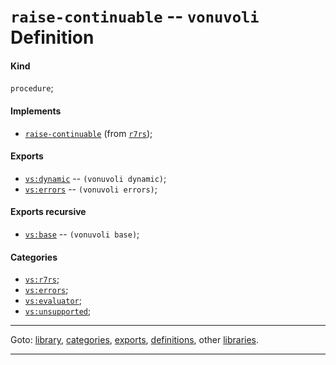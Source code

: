 

<a id='definition__vonuvoli__raise-continuable'></a>

# `raise-continuable` -- `vonuvoli` Definition


<a id='definition__vonuvoli__raise-continuable__kind'></a>

#### Kind

`procedure`;


<a id='definition__vonuvoli__raise-continuable__implements'></a>

#### Implements

 * [`raise-continuable`](../../r7rs/definitions/raise-continuable.md#definition__r7rs__raise-continuable) (from [`r7rs`](../../r7rs/_index.md#library__r7rs));


<a id='definition__vonuvoli__raise-continuable__exports'></a>

#### Exports

 * [`vs:dynamic`](../../vonuvoli/exports/vs_3a_dynamic.md#export__vonuvoli__vs_3a_dynamic) -- `(vonuvoli dynamic)`;
 * [`vs:errors`](../../vonuvoli/exports/vs_3a_errors.md#export__vonuvoli__vs_3a_errors) -- `(vonuvoli errors)`;


<a id='definition__vonuvoli__raise-continuable__exports-recursive'></a>

#### Exports recursive

 * [`vs:base`](../../vonuvoli/exports/vs_3a_base.md#export__vonuvoli__vs_3a_base) -- `(vonuvoli base)`;


<a id='definition__vonuvoli__raise-continuable__categories'></a>

#### Categories

 * [`vs:r7rs`](../../vonuvoli/categories/vs_3a_r7rs.md#category__vonuvoli__vs_3a_r7rs);
 * [`vs:errors`](../../vonuvoli/categories/vs_3a_errors.md#category__vonuvoli__vs_3a_errors);
 * [`vs:evaluator`](../../vonuvoli/categories/vs_3a_evaluator.md#category__vonuvoli__vs_3a_evaluator);
 * [`vs:unsupported`](../../vonuvoli/categories/vs_3a_unsupported.md#category__vonuvoli__vs_3a_unsupported);

----

Goto: [library](../../vonuvoli/_index.md#library__vonuvoli), [categories](../../vonuvoli/categories/_index.md#toc__vonuvoli__categories), [exports](../../vonuvoli/exports/_index.md#toc__vonuvoli__exports), [definitions](../../vonuvoli/definitions/_index.md#toc__vonuvoli__definitions), other [libraries](../../_libraries.md#toc__libraries).

----

